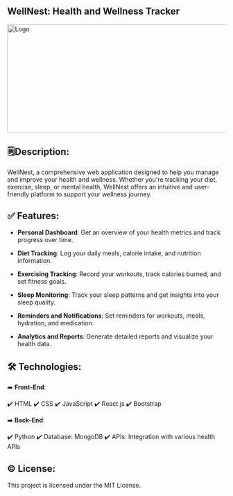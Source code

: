 ## WellNest: Health and Wellness Tracker

<img src="../assets/wellnest.png" alt="Logo" width="556" height="250">

## 🗒️Description:

WellNest, a comprehensive web application designed to help you manage and improve your health and wellness. Whether you're tracking your diet, exercise, sleep, or mental health, WellNest offers an intuitive and user-friendly platform to support your wellness journey.

## ✅ Features:

- **Personal Dashboard**: Get an overview of your health metrics and track progress over time.

- **Diet Tracking**: Log your daily meals, calorie intake, and nutrition information.

- **Exercising Tracking**: Record your workouts, track calories burned, and set fitness goals.

- **Sleep Monitoring**: Track your sleep patterns and get insights into your sleep quality.

- **Reminders and Notifications**: Set reminders for workouts, meals, hydration, and medication.

- **Analytics and Reports**: Generate detailed reports and visualize your health data.

## 🛠️ Technologies:

➡️ **Front-End**:

✔️ HTML
✔️ CSS
✔️ JavaScript
✔️ React.js
✔️ Bootstrap

➡️ **Back-End**:

✔️ Python
✔️ Database: MongoDB
✔️ APIs: Integration with various health APIs

## ©️ License:

This project is licensed under the MIT License.
